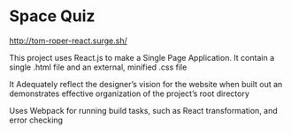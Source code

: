 # Space Quiz

http://tom-roper-react.surge.sh/

This project uses React.js to make a Single Page Application.
It contain a single .html file and an external, minified .css file

It Adequately reflect the designer’s vision for the website when built out an demonstrates effective organization of the project’s root directory

Uses Webpack for running build tasks, such as React transformation, and error checking
